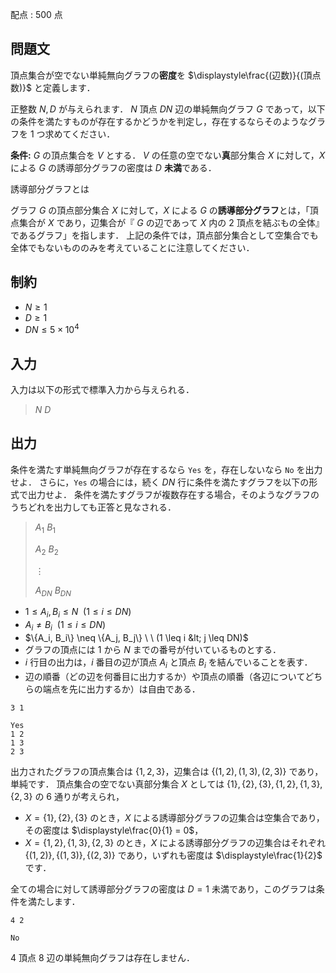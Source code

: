 配点 : $500$ 点

## 問題文

頂点集合が空でない単純無向グラフの**密度**を $\displaystyle\frac{(辺数)}{(頂点数)}$ と定義します．

正整数 $N, D$ が与えられます．
$N$ 頂点 $DN$ 辺の単純無向グラフ $G$ であって，以下の条件を満たすものが存在するかどうかを判定し，存在するならそのようなグラフを $1$ つ求めてください．

**条件:** $G$ の頂点集合を $V$ とする．
$V$ の任意の空でない**真**部分集合 $X$ に対して，$X$ による $G$ の誘導部分グラフの密度は $D$ **未満**である．

誘導部分グラフとは

グラフ $G$ の頂点部分集合 $X$ に対して，$X$ による $G$ の**誘導部分グラフ**とは，「頂点集合が $X$ であり，辺集合が『 $G$ の辺であって $X$ 内の $2$ 頂点を結ぶもの全体』であるグラフ」を指します．
上記の条件では，頂点部分集合として空集合でも全体でもないもののみを考えていることに注意してください．

## 制約

- $N \geq 1$
- $D \geq 1$
- $DN \leq 5 \times 10^4$

## 入力

入力は以下の形式で標準入力から与えられる．

> $N$ $D$

## 出力

条件を満たす単純無向グラフが存在するなら `Yes` を，存在しないなら `No` を出力せよ．
さらに，`Yes` の場合には，続く $DN$ 行に条件を満たすグラフを以下の形式で出力せよ．
条件を満たすグラフが複数存在する場合，そのようなグラフのうちどれを出力しても正答と見なされる．

> $A_1$ $B_1$
> 
> $A_2$ $B_2$
> 
> $\vdots$
> 
> $A_{DN}$ $B_{DN}$

- $1 \leq A_i, B_i \leq N \ \ (1 \leq i \leq DN)$
- $A_i \neq B_i \ \ (1 \leq i \leq DN)$
- $\{A_i, B_i\} \neq \{A_j, B_j\} \ \ (1 \leq i &lt; j \leq DN)$
- グラフの頂点には $1$ から $N$ までの番号が付いているものとする．
- $i$ 行目の出力は，$i$ 番目の辺が頂点 $A_i$ と頂点 $B_i$ を結んでいることを表す．
- 辺の順番（どの辺を何番目に出力するか）や頂点の順番（各辺についてどちらの端点を先に出力するか）は自由である．

```input1
3 1
```

```output1
Yes
1 2
1 3
2 3
```

出力されたグラフの頂点集合は $\{1, 2, 3\}$，辺集合は $\{(1, 2), (1, 3), (2, 3)\}$ であり，単純です．
頂点集合の空でない真部分集合 $X$ としては $\{1\}, \{2\}, \{3\}, \{1, 2\}, \{1, 3\}, \{2, 3\}$ の $6$ 通りが考えられ，

- $X = \{1\}, \{2\}, \{3\}$ のとき，$X$ による誘導部分グラフの辺集合は空集合であり，その密度は $\displaystyle\frac{0}{1} = 0$，
- $X = \{1, 2\}, \{1, 3\}, \{2, 3\}$ のとき，$X$ による誘導部分グラフの辺集合はそれぞれ $\{(1, 2)\}, \{(1, 3)\}, \{(2, 3)\}$ であり，いずれも密度は $\displaystyle\frac{1}{2}$ です．

全ての場合に対して誘導部分グラフの密度は $D = 1$ 未満であり，このグラフは条件を満たします．

```input2
4 2
```

```output2
No
```

$4$ 頂点 $8$ 辺の単純無向グラフは存在しません．